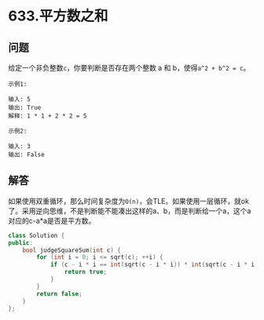 # 633.平方数之和

## 问题
给定一个非负整数`c`，你要判断是否存在两个整数 a 和 b，使得`a^2 + b^2 = c`。

```
示例1:

输入: 5
输出: True
解释: 1 * 1 + 2 * 2 = 5

示例2:

输入: 3
输出: False
```

## 解答
如果使用双重循环，那么时间复杂度为`O(n)`，会TLE。如果使用一层循环，就ok了。采用逆向思维，不是判断能不能凑出这样的a、b，而是判断给一个a，这个a对应的c-a*a是否是平方数。

```C++
class Solution {
public:
    bool judgeSquareSum(int c) {
        for (int i = 0; i <= sqrt(c); ++i) {
            if (c - i * i == int(sqrt(c - i * i)) * int(sqrt(c - i * i))) {
                return true;
            }
        }
        return false;
    }
};
```
